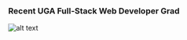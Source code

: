 ### Recent UGA Full-Stack Web Developer Grad
![alt text](http://basno.com/j69s56zs.png)

<!--
**Raulito1/Raulito1** is a ✨ _special_ ✨ repository because its `README.md` (this file) appears on your GitHub profile.

Here are some ideas to get you started:

- 🔭 I’m currently working on ... finding the right opportunity to jumpstart my new career as a Full-Stack Web Developer
- 🌱 I’m currently learning ... Data Structures And Algorithims 
- 👯 I’m looking to collaborate on ... an open source project on GitHub
- 🤔 I’m looking for help with ... Learning more about Javascript being used in the BackEnd
- 💬 Ask me about ... Anything 
- 📫 How to reach me: ... [HERE at my LinkedIn](https://www.linkedin.com/in/raul-alvarado-jr/)
-->
